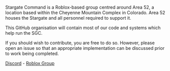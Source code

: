 Stargate Command is a Roblox-based group centred around Area 52, a location based within the Cheyenne Mountain Complex in Colorado.  Area 52 houses the Stargate and all personnel required to support it.

This GitHub organisation will contain most of our code and systems which help run the SGC.

If you should wish to contribute, you are free to do so.  However, please open an issue so that an appropriate implementation can be discussed prior to work being completed.

[Discord](https://discord.gg/vZ8NZ4axKZ) - [Roblox Group](https://www.roblox.com/groups/3312364/Stargate-Command-SGC#!/about)
